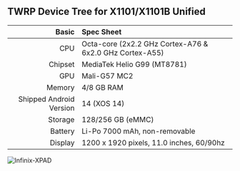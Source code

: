 ## TWRP Device Tree for X1101/X1101B Unified

Basic   | Spec Sheet
-------:|:-------------------------
CPU     | Octa-core (2x2.2 GHz Cortex-A76 & 6x2.0 GHz Cortex-A55)
Chipset | MediaTek Helio G99 (MT8781)
GPU     | Mali-G57 MC2
Memory  | 4/8 GB RAM
Shipped Android Version | 14 (XOS 14)
Storage | 128/256 GB (eMMC)
Battery | Li-Po 7000 mAh, non-removable
Display | 1200 x 1920 pixels, 11.0 inches, 60/90hz

![Infinix-XPAD](https://github.com/user-attachments/assets/6cb55451-8b40-4ddf-8564-fd72d973ad88)
